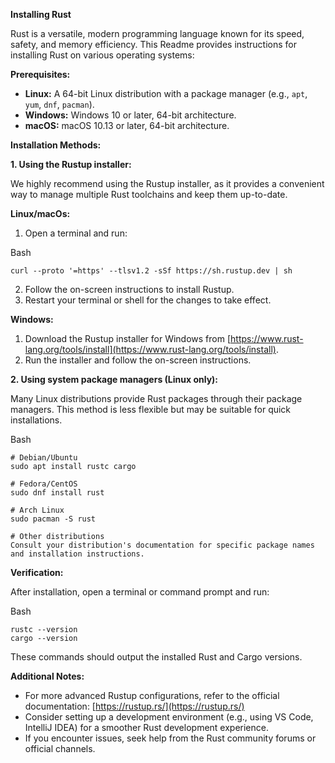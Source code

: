 **Installing Rust**

Rust is a versatile, modern programming language known for its speed, safety, and memory efficiency. This Readme provides instructions for installing Rust on various operating systems:

**Prerequisites:**

-   **Linux:**  A 64-bit Linux distribution with a package manager (e.g.,  `apt`,  `yum`,  `dnf`,  `pacman`).
-   **Windows:**  Windows 10 or later, 64-bit architecture.
-   **macOS:**  macOS 10.13 or later, 64-bit architecture.

**Installation Methods:**

**1. Using the Rustup installer:**

We highly recommend using the Rustup installer, as it provides a convenient way to manage multiple Rust toolchains and keep them up-to-date.

**Linux/macOs:**

1.  Open a terminal and run:

Bash

```
curl --proto '=https' --tlsv1.2 -sSf https://sh.rustup.dev | sh

```
2.  Follow the on-screen instructions to install Rustup.
3.  Restart your terminal or shell for the changes to take effect.

**Windows:**

1.  Download the Rustup installer for Windows from  [https://www.rust-lang.org/tools/install](https://www.rust-lang.org/tools/install).
2.  Run the installer and follow the on-screen instructions.

**2. Using system package managers (Linux only):**

Many Linux distributions provide Rust packages through their package managers. This method is less flexible but may be suitable for quick installations.

Bash

```
# Debian/Ubuntu
sudo apt install rustc cargo

# Fedora/CentOS
sudo dnf install rust

# Arch Linux
sudo pacman -S rust

# Other distributions
Consult your distribution's documentation for specific package names and installation instructions.

```

**Verification:**

After installation, open a terminal or command prompt and run:

Bash

```
rustc --version
cargo --version

```
These commands should output the installed Rust and Cargo versions.

**Additional Notes:**

-   For more advanced Rustup configurations, refer to the official documentation:  [https://rustup.rs/](https://rustup.rs/)
-   Consider setting up a development environment (e.g., using VS Code, IntelliJ IDEA) for a smoother Rust development experience.
-   If you encounter issues, seek help from the Rust community forums or official channels.
